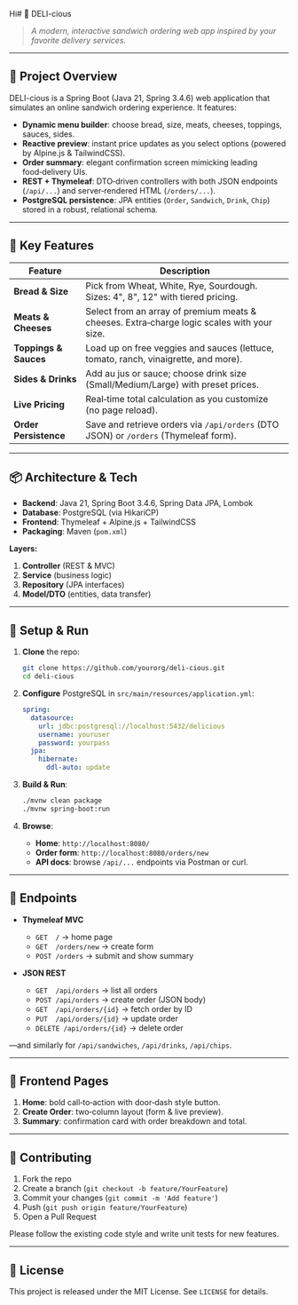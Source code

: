 Hi# 🥪 DELI-cious

> *A modern, interactive sandwich ordering web app inspired by your favorite delivery services.*

---

## 🎯 Project Overview

DELI-cious is a Spring Boot (Java 21, Spring 3.4.6) web application that simulates an online sandwich ordering experience. It features:

* **Dynamic menu builder**: choose bread, size, meats, cheeses, toppings, sauces, sides.
* **Reactive preview**: instant price updates as you select options (powered by Alpine.js & TailwindCSS).
* **Order summary**: elegant confirmation screen mimicking leading food‑delivery UIs.
* **REST + Thymeleaf**: DTO‑driven controllers with both JSON endpoints (`/api/...`) and server‑rendered HTML (`/orders/...`).
* **PostgreSQL persistence**: JPA entities (`Order`, `Sandwich`, `Drink`, `Chip`) stored in a robust, relational schema.

---

## 🚀 Key Features

| Feature               | Description                                                                                |
| --------------------- | ------------------------------------------------------------------------------------------ |
| **Bread & Size**      | Pick from Wheat, White, Rye, Sourdough. Sizes: 4", 8", 12" with tiered pricing.            |
| **Meats & Cheeses**   | Select from an array of premium meats & cheeses. Extra‑charge logic scales with your size. |
| **Toppings & Sauces** | Load up on free veggies and sauces (lettuce, tomato, ranch, vinaigrette, and more).        |
| **Sides & Drinks**    | Add au jus or sauce; choose drink size (Small/Medium/Large) with preset prices.            |
| **Live Pricing**      | Real‑time total calculation as you customize (no page reload).                             |
| **Order Persistence** | Save and retrieve orders via `/api/orders` (DTO JSON) or `/orders` (Thymeleaf form).       |

---

## 📦 Architecture & Tech

* **Backend**: Java 21, Spring Boot 3.4.6, Spring Data JPA, Lombok
* **Database**: PostgreSQL (via HikariCP)
* **Frontend**: Thymeleaf + Alpine.js + TailwindCSS
* **Packaging**: Maven (`pom.xml`)

**Layers:**

1. **Controller** (REST & MVC)
2. **Service** (business logic)
3. **Repository** (JPA interfaces)
4. **Model/DTO** (entities, data transfer)

---

## 🔧 Setup & Run

1. **Clone** the repo:

   ```bash
   git clone https://github.com/yourorg/deli-cious.git
   cd deli-cious
   ```
2. **Configure** PostgreSQL in `src/main/resources/application.yml`:

   ```yaml
   spring:
     datasource:
       url: jdbc:postgresql://localhost:5432/delicious
       username: youruser
       password: yourpass
     jpa:
       hibernate:
         ddl-auto: update
   ```
3. **Build & Run**:

   ```bash
   ./mvnw clean package
   ./mvnw spring-boot:run
   ```
4. **Browse**:

    * **Home**: `http://localhost:8080/`
    * **Order form**: `http://localhost:8080/orders/new`
    * **API docs**: browse `/api/...` endpoints via Postman or curl.

---

## 🔗 Endpoints

* **Thymeleaf MVC**

    * `GET  /` → home page
    * `GET  /orders/new` → create form
    * `POST /orders` → submit and show summary

* **JSON REST**

    * `GET  /api/orders` → list all orders
    * `POST /api/orders` → create order (JSON body)
    * `GET  /api/orders/{id}` → fetch order by ID
    * `PUT  /api/orders/{id}` → update order
    * `DELETE /api/orders/{id}` → delete order

—and similarly for `/api/sandwiches`, `/api/drinks`, `/api/chips`.

---

## 🎨 Frontend Pages

1. **Home**: bold call‑to‑action with door‑dash style button.
2. **Create Order**: two‑column layout (form & live preview).
3. **Summary**: confirmation card with order breakdown and total.

---

## 🤝 Contributing

1. Fork the repo
2. Create a branch (`git checkout -b feature/YourFeature`)
3. Commit your changes (`git commit -m 'Add feature'`)
4. Push (`git push origin feature/YourFeature`)
5. Open a Pull Request

Please follow the existing code style and write unit tests for new features.

---

## 📄 License


This project is released under the MIT License. See `LICENSE` for details.
